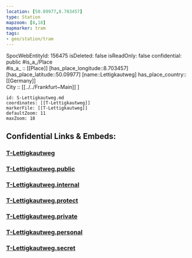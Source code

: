 ```yaml
---
location: [50.09977,8.703457] 
type: Station 
mapzoom: [8,18] 
mapmarker: tram 
tags:
- geo/station/tram 
---
```


SpocWebEntityId: 156475
isDeleted: false
isReadOnly: false
confidential: public
#is_a_/Place  
#is_a_ :: [[Place]] 
[has_place_longitude::8.703457] 
[has_place_latitude::50.09977] 
[name::Lettigkautweg] 
has_place_country:: [[Germany]]  
City :: [[../../Frankfurt~Main]] ] 


```leaflet
id: S-Lettigkautweg.md
coordinates: [[T-Lettigkautweg]] 
markerFile: [[T-Lettigkautweg]] 
defaultZoom: 11 
maxZoom: 18
```


## Confidential Links & Embeds: 

### [T-Lettigkautweg](/_Standards/Earth/Continent/Europe/Europe~Central/Germany/Germany~West/Hessen/counties~Hessen/Frankfurt~Main/Stations-FFM~T/T-Lettigkautweg.md) 

### [T-Lettigkautweg.public](/_public/Earth/Continent/Europe/Europe~Central/Germany/Germany~West/Hessen/counties~Hessen/Frankfurt~Main/Stations-FFM~T/T-Lettigkautweg.public.md) 

### [T-Lettigkautweg.internal](/_internal/Earth/Continent/Europe/Europe~Central/Germany/Germany~West/Hessen/counties~Hessen/Frankfurt~Main/Stations-FFM~T/T-Lettigkautweg.internal.md) 

### [T-Lettigkautweg.protect](/_protect/Earth/Continent/Europe/Europe~Central/Germany/Germany~West/Hessen/counties~Hessen/Frankfurt~Main/Stations-FFM~T/T-Lettigkautweg.protect.md) 

### [T-Lettigkautweg.private](/_private/Earth/Continent/Europe/Europe~Central/Germany/Germany~West/Hessen/counties~Hessen/Frankfurt~Main/Stations-FFM~T/T-Lettigkautweg.private.md) 

### [T-Lettigkautweg.personal](/_personal/Earth/Continent/Europe/Europe~Central/Germany/Germany~West/Hessen/counties~Hessen/Frankfurt~Main/Stations-FFM~T/T-Lettigkautweg.personal.md) 

### [T-Lettigkautweg.secret](/_secret/Earth/Continent/Europe/Europe~Central/Germany/Germany~West/Hessen/counties~Hessen/Frankfurt~Main/Stations-FFM~T/T-Lettigkautweg.secret.md)

